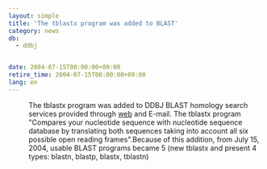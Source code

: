 ```yaml
---
layout: simple
title: 'The tblastx program was added to BLAST'
category: news
db:
  - ddbj


date: 2004-07-15T00:00:00+09:00
retire_time: 2004-07-15T00:00:00+09:00
lang: en
---
```


<dd>The tblastx program was added to DDBJ BLAST homology search services provided through <a href="http://blast.ddbj.nig.ac.jp/top-e.html">web</a> and E-mail. The tblastx program "Compares your nucleotide sequence with nucleotide sequence database by translating both sequences taking into account all six possible open reading frames".Because of this addition, from July 15, 2004, usable BLAST programs became 5 (new tblastx and present 4 types: blastn, blastp, blastx, tblastn)</dd>

